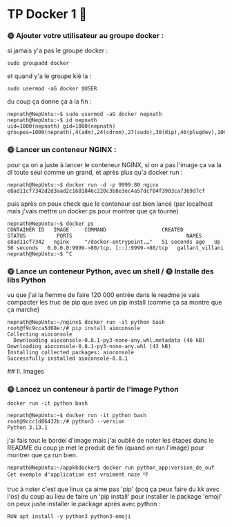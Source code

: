 # TP Docker 1 🐋


### 🌞 Ajouter votre utilisateur au groupe docker :

si jamais y'a pas le groupe docker : 

```
sudo groupadd docker
```

et quand y'a le groupe kié la :

```
sudo usermod -aG docker $USER
```

du coup ça donne ça à la fin :

```
nepnath@NepUntu:~$ sudo usermod -aG docker nepnath
nepnath@NepUntu:~$ id nepnath
uid=1000(nepnath) gid=1000(nepnath) groupes=1000(nepnath),4(adm),24(cdrom),27(sudo),30(dip),46(plugdev),100(users),114(lpadmin),984(docker)
```


### 🌞 Lancer un conteneur NGINX : 

pour ça on a juste à lancer le conteneur NGINX, si on a pas l'image ça va la dl toute seul comme un grand, et après plus qu'a docker run :

```
nepnath@NepUntu:~$ docker run -d -p 9999:80 nginx
e8ad11cf7342d2d3aad2c1681846c220c3b8e3ec4a57dcf04f3903ca7369d7cf
```

puis après on peux check que le conteneur est bien lancé (par localhost mais j'vais mettre un docker ps pour montrer que ça tourne)
```
nepnath@NepUntu:~$ docker ps
CONTAINER ID   IMAGE     COMMAND                  CREATED          STATUS          PORTS                                     NAMES
e8ad11cf7342   nginx     "/docker-entrypoint.…"   51 seconds ago   Up 50 seconds   0.0.0.0:9999->80/tcp, [::]:9999->80/tcp   gallant_villani
nepnath@NepUntu:~$ ^C
```

### 🌞 Lance un conteneur Python, avec un shell / 🌞 Installe des libs Python

vu que j'ai la flemme de faire 120 000 entrée dans le readme je vais compacter les truc de pip que avec un pip install (comme ça sa montre que ça marche)

```
nepnath@NepUntu:~/nginx$ docker run -it python bash
root@f9c9cca5d68e:/# pip install aioconsole 
Collecting aioconsole
  Downloading aioconsole-0.8.1-py3-none-any.whl.metadata (46 kB)
Downloading aioconsole-0.8.1-py3-none-any.whl (43 kB)
Installing collected packages: aioconsole
Successfully installed aioconsole-0.8.1
```


## II. Images

### 🌞 Lancez un conteneur à partir de l'image Python 

```
docker run -it python bash
```

```
nepnath@NepUntu:~$ docker run -it python bash
root@9ccc1d86432b:/# python3 --version
Python 3.13.1
```

j'ai fais tout le bordel d'image mais j'ai oublié de noter les étapes dans le README du coup je met le produit de fin (quand on run l'image) pour montrer que ça run bien.

```
nepnath@NepUntu:~/appkkdocker$ docker run python_app:version_de_ouf 
Cet exemple d'application est vraiment naze 👎
```

truc à noter c'est que linux ça aime pas 'pip' (pcq ça peux faire du kk avec l'os) du coup au lieu de faire un 'pip install' pour installer le package 'emoji' on peux juste installer le package après avec python : 

```
RUN apt install -y python3 python3-emoji
```